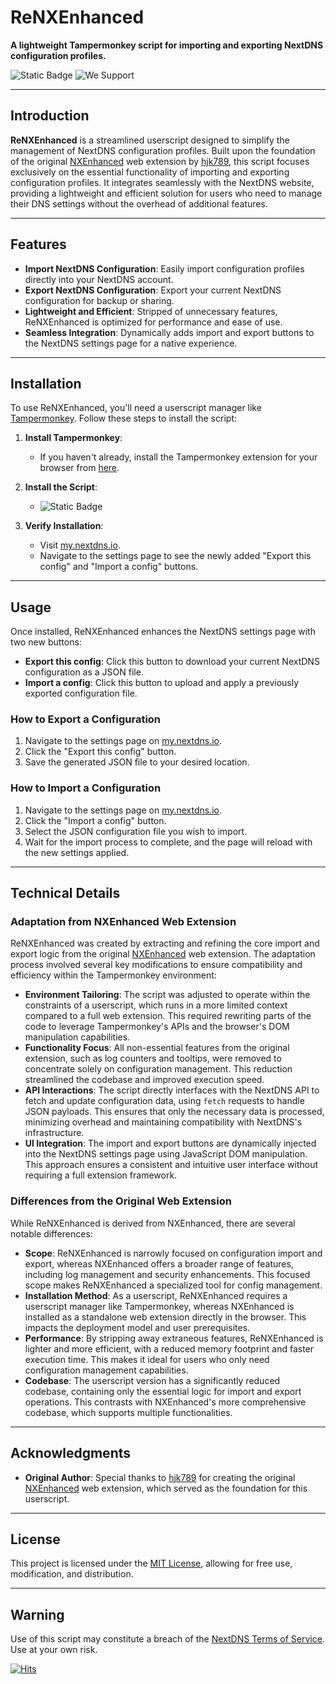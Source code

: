 # ReNXEnhanced

**A lightweight Tampermonkey script for importing and exporting NextDNS configuration profiles.**

![Static Badge](https://img.shields.io/badge/Install_this_script-Tampermonkey-blue?color=%2300485b&link=https%3A%2F%2Fraw.githubusercontent.com%2Forigamiofficial%2FReNXEnhanced%2Frefs%2Fheads%2Fmain%2FReNXEnhanced.user.js) ![We Support](https://img.shields.io/badge/we%20stand%20with-%F0%9F%87%B5%F0%9F%87%B8%20palestine-white.svg)

---

## Introduction

**ReNXEnhanced** is a streamlined userscript designed to simplify the management of NextDNS configuration profiles. Built upon the foundation of the original [NXEnhanced](https://github.com/hjk789/NXEnhanced) web extension by [hjk789](https://github.com/hjk789), this script focuses exclusively on the essential functionality of importing and exporting configuration profiles. It integrates seamlessly with the NextDNS website, providing a lightweight and efficient solution for users who need to manage their DNS settings without the overhead of additional features.

---

## Features

- **Import NextDNS Configuration**: Easily import configuration profiles directly into your NextDNS account.
- **Export NextDNS Configuration**: Export your current NextDNS configuration for backup or sharing.
- **Lightweight and Efficient**: Stripped of unnecessary features, ReNXEnhanced is optimized for performance and ease of use.
- **Seamless Integration**: Dynamically adds import and export buttons to the NextDNS settings page for a native experience.

---

## Installation

To use ReNXEnhanced, you'll need a userscript manager like [Tampermonkey](https://www.tampermonkey.net/). Follow these steps to install the script:

1. **Install Tampermonkey**:
   - If you haven't already, install the Tampermonkey extension for your browser from [here](https://www.tampermonkey.net/).

2. **Install the Script**:
   
   - ![Static Badge](https://img.shields.io/badge/Install_this_script-Tampermonkey-blue?color=%2300485b&link=https%3A%2F%2Fraw.githubusercontent.com%2Forigamiofficial%2FReNXEnhanced%2Frefs%2Fheads%2Fmain%2FReNXEnhanced.user.js)

4. **Verify Installation**:
   - Visit [my.nextdns.io](https://my.nextdns.io/).
   - Navigate to the settings page to see the newly added "Export this config" and "Import a config" buttons.

---

## Usage

Once installed, ReNXEnhanced enhances the NextDNS settings page with two new buttons:

- **Export this config**: Click this button to download your current NextDNS configuration as a JSON file.
- **Import a config**: Click this button to upload and apply a previously exported configuration file.

### How to Export a Configuration

1. Navigate to the settings page on [my.nextdns.io](https://my.nextdns.io/).
2. Click the "Export this config" button.
3. Save the generated JSON file to your desired location.

### How to Import a Configuration

1. Navigate to the settings page on [my.nextdns.io](https://my.nextdns.io/).
2. Click the "Import a config" button.
3. Select the JSON configuration file you wish to import.
4. Wait for the import process to complete, and the page will reload with the new settings applied.

---

## Technical Details

### Adaptation from NXEnhanced Web Extension

ReNXEnhanced was created by extracting and refining the core import and export logic from the original [NXEnhanced](https://github.com/hjk789/NXEnhanced) web extension. The adaptation process involved several key modifications to ensure compatibility and efficiency within the Tampermonkey environment:

- **Environment Tailoring**: The script was adjusted to operate within the constraints of a userscript, which runs in a more limited context compared to a full web extension. This required rewriting parts of the code to leverage Tampermonkey's APIs and the browser's DOM manipulation capabilities.
- **Functionality Focus**: All non-essential features from the original extension, such as log counters and tooltips, were removed to concentrate solely on configuration management. This reduction streamlined the codebase and improved execution speed.
- **API Interactions**: The script directly interfaces with the NextDNS API to fetch and update configuration data, using `fetch` requests to handle JSON payloads. This ensures that only the necessary data is processed, minimizing overhead and maintaining compatibility with NextDNS's infrastructure.
- **UI Integration**: The import and export buttons are dynamically injected into the NextDNS settings page using JavaScript DOM manipulation. This approach ensures a consistent and intuitive user interface without requiring a full extension framework.

### Differences from the Original Web Extension

While ReNXEnhanced is derived from NXEnhanced, there are several notable differences:

- **Scope**: ReNXEnhanced is narrowly focused on configuration import and export, whereas NXEnhanced offers a broader range of features, including log management and security enhancements. This focused scope makes ReNXEnhanced a specialized tool for config management.
- **Installation Method**: As a userscript, ReNXEnhanced requires a userscript manager like Tampermonkey, whereas NXEnhanced is installed as a standalone web extension directly in the browser. This impacts the deployment model and user prerequisites.
- **Performance**: By stripping away extraneous features, ReNXEnhanced is lighter and more efficient, with a reduced memory footprint and faster execution time. This makes it ideal for users who only need configuration management capabilities.
- **Codebase**: The userscript version has a significantly reduced codebase, containing only the essential logic for import and export operations. This contrasts with NXEnhanced's more comprehensive codebase, which supports multiple functionalities.

---

## Acknowledgments

- **Original Author**: Special thanks to [hjk789](https://github.com/hjk789) for creating the original [NXEnhanced](https://github.com/hjk789/NXEnhanced) web extension, which served as the foundation for this userscript.

---

## License

This project is licensed under the [MIT License](LICENSE), allowing for free use, modification, and distribution.

---

## Warning
Use of this script may constitute a breach of the [NextDNS Terms of Service](https://help.nextdns.io/terms). Use at your own risk.

[![Hits](https://hits.seeyoufarm.com/api/count/incr/badge.svg?url=https://github.com/origamiofficial/ReNXEnhanced&icon=github.svg&icon_color=%23FFFFFF&title=hits&edge_flat=false)](https://github.com/origamiofficial/ReNXEnhanced)